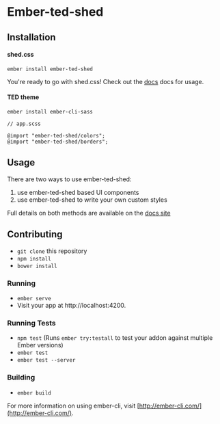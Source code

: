 # Ember-ted-shed

## Installation

#### shed.css 
```
ember install ember-ted-shed
```

You're ready to go with shed.css! Check out the [docs](http://tedconf.github.io/shed-css/) docs for usage.  

#### TED theme

```
ember install ember-cli-sass

```

```
// app.scss

@import "ember-ted-shed/colors";
@import "ember-ted-shed/borders";
```

 ## Usage

There are two ways to use ember-ted-shed:

1. use ember-ted-shed based UI components 
2. use ember-ted-shed to write your own custom styles

Full details on both methods are available on the [docs site](http://tedconf.github.io/ember-ted-shed)

## Contributing

* `git clone` this repository
* `npm install`
* `bower install`

### Running

* `ember serve`
* Visit your app at http://localhost:4200.

### Running Tests

* `npm test` (Runs `ember try:testall` to test your addon against multiple Ember versions)
* `ember test`
* `ember test --server`

### Building

* `ember build`

For more information on using ember-cli, visit [http://ember-cli.com/](http://ember-cli.com/).
